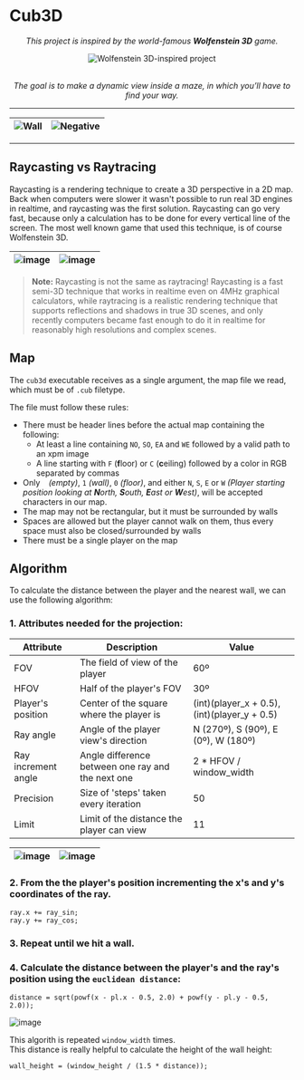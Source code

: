 # Cub3D

<p align="center">
  <em>This project is inspired by the world-famous <strong>Wolfenstein 3D</strong> game.</em>
</p>

<div align=center>
  <img src="https://github.com/hheghine/RayCaster-cub3D/assets/119530584/f7c00724-f866-4f6b-bc48-c8276ad06471" alt="Wolfenstein 3D-inspired project" />
</div>
<br>
<p align="center">
  <em>The goal is to make a dynamic view inside a maze, in which you’ll have to find your way.</em>
</p>


---

| ![Wall](https://github.com/hheghine/RayCaster-cub3D/assets/119530584/2e73c4e4-4dbd-4647-8fcf-b8f950e76292) | ![Negative](https://github.com/hheghine/RayCaster-cub3D/assets/119530584/f071c47f-0718-4c54-b701-60ec5071d379) |
|------------------------------------------------------------------------------------------------------------|----------------------------------------------------------------------------------------------------------------|

---

## Raycasting vs Raytracing
Raycasting is a rendering technique to create a 3D perspective in a 2D map. Back when computers were slower it wasn't possible to run real 3D engines in realtime, and raycasting was the first solution. Raycasting can go very fast, because only a calculation has to be done for every vertical line of the screen. The most well known game that used this technique, is of course Wolfenstein 3D.


| ![image](https://github.com/hheghine/RayCaster-cub3D/assets/119530584/dcf5dbd9-6185-4470-a68f-ca85acc4f028)  | ![image](https://github.com/hheghine/RayCaster-cub3D/assets/119530584/b3840a9a-f0a5-4516-8eb7-ccf16018eb09)  |
|--------------------------------------------------------------------------------------------------------------|--------------------------------------------------------------------------------------------------------------|

> **Note:** Raycasting is not the same as raytracing! Raycasting is a fast semi-3D technique that works in realtime even on 4MHz graphical calculators, while raytracing is a realistic rendering technique that supports reflections and shadows in true 3D scenes, and only recently computers became fast enough to do it in realtime for reasonably high resolutions and complex scenes.

## Map
The ``cub3d`` executable receives as a single argument, the map file we read, which must be of ``.cub`` filetype.

The file must follow these rules:

- There must be header lines before the actual map containing the following:
    - At least a line containing ``NO``, ``SO``, ``EA`` and ``WE`` followed by a valid path to an xpm image
    - A line starting with ``F`` (**f**loor) or ``C`` (**c**eiling) followed by a color in RGB separated by commas
- Only `` `` *(empty)*, ``1`` *(wall)*, ``0`` *(floor)*, and either ``N``, ``S``, ``E`` or ``W`` *(Player starting position looking at **N**orth, **S**outh, **E**ast or **W**est)*, will be accepted characters in our map.
- The map may not be rectangular, but it must be surrounded by walls
- Spaces are allowed but the player cannot walk on them, thus every space must also be closed/surrounded by walls
- There must be a single player on the map

## Algorithm
To calculate the distance between the player and the nearest wall, we can use the following algorithm:
### 1. Attributes needed for the projection:
|                              Attribute                              |                              Description                              |                              Value                              |
|---------------------------------------------------------------------|-----------------------------------------------------------------------|-----------------------------------------------------------------|
| FOV                                                                 | The field of view of the player                                       | 60º                                                             |
| HFOV                                                                | Half of the player's FOV                                              | 30º                                                             |
| Player's position                                                   | Center of the square where the player is                              | (int)(player_x + 0.5), (int)(player_y + 0.5)                    |
| Ray angle                                                           | Angle of the player view's direction                                  | N (270º), S (90º), E (0º), W (180º)                             |
| Ray increment angle                                                 | Angle difference between one ray and the next one                     | 2 * HFOV / window_width                                         |
| Precision                                                           | Size of 'steps' taken every iteration                                 | 50                                                              |
| Limit                                                               | Limit of the distance the player can view                             | 11                                                              |

| ![image](https://github.com/hheghine/RayCaster-cub3D/assets/119530584/ad61a1df-ace9-4795-8582-bccce62598ba) | ![image](https://github.com/hheghine/RayCaster-cub3D/assets/119530584/a242f578-8909-410b-a1b8-8883b9b9e3b7) |
|-------------------------------------------------------------------------------------------------------------|-------------------------------------------------------------------------------------------------------------|

### 2. From the the player's position incrementing the x's and y's coordinates of the ray.
```
ray.x += ray_sin;
ray.y += ray_cos;
```
### 3. Repeat until we hit a wall.

### 4. Calculate the distance between the player's and the ray's position using the `euclidean distance`:
```
distance = sqrt(powf(x - pl.x - 0.5, 2.0) + powf(y - pl.y - 0.5, 2.0));
```
![image](https://github.com/hheghine/RayCaster-cub3D/assets/119530584/2af01239-dd3e-4723-91cc-c002af685e85)

This algorith is repeated `window_width` times.<br>
This distance is really helpful to calculate the height of the wall height:
```
wall_height = (window_height / (1.5 * distance));
```




